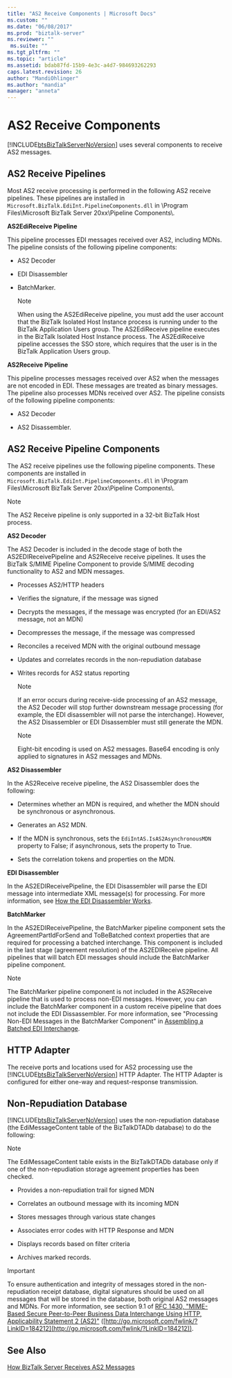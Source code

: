 ```yaml
---
title: "AS2 Receive Components | Microsoft Docs"
ms.custom: ""
ms.date: "06/08/2017"
ms.prod: "biztalk-server"
ms.reviewer: ""
 ms.suite: ""
ms.tgt_pltfrm: ""
ms.topic: "article"
ms.assetid: bdab87fd-15b9-4e3c-a4d7-984693262293
caps.latest.revision: 26
author: "MandiOhlinger"
ms.author: "mandia"
manager: "anneta"
---
```

# AS2 Receive Components
[!INCLUDE[btsBizTalkServerNoVersion](../includes/btsbiztalkservernoversion-md.md)] uses several components to receive AS2 messages.  
  
## AS2 Receive Pipelines  
 Most AS2 receive processing is performed in the following AS2 receive pipelines. These pipelines are installed in `Microsoft.BizTalk.EdiInt.PipelineComponents.dll` in \Program Files\Microsoft BizTalk Server 20xx\Pipeline Components\\.  
  
 **AS2EdiReceive Pipeline**  
  
 This pipeline processes EDI messages received over AS2, including MDNs. The pipeline consists of the following pipeline components:  
  
-   AS2 Decoder  
  
-   EDI Disassembler  
  
-   BatchMarker.  
  
    > [!NOTE]
    >  When using the AS2EdiReceive pipeline, you must add the user account that the BizTalk Isolated Host Instance process is running under to the BizTalk Application Users group. The AS2EdiReceive pipeline executes in the BizTalk Isolated Host Instance process. The AS2EdiReceive pipeline accesses the SSO store, which requires that the user is in the BizTalk Application Users group.  
  
 **AS2Receive Pipeline**  
  
 This pipeline processes messages received over AS2 when the messages are not encoded in EDI. These messages are treated as binary messages. The pipeline also processes MDNs received over AS2. The pipeline consists of the following pipeline components:  
  
-   AS2 Decoder  
  
-   AS2 Disassembler.  
  
## AS2 Receive Pipeline Components  
 The AS2 receive pipelines use the following pipeline components. These components are installed in `Microsoft.BizTalk.EdiInt.PipelineComponents.dll` in \Program Files\Microsoft BizTalk Server 20xx\Pipeline Components\\.  
  
> [!NOTE]
>  The AS2 Receive pipeline is only supported in a 32-bit BizTalk Host process.  
  
 **AS2 Decoder**  
  
 The AS2 Decoder is included in the decode stage of both the AS2EDIReceivePipeline and AS2Receive receive pipelines. It uses the BizTalk S/MIME Pipeline Component to provide S/MIME decoding functionality to AS2 and MDN messages.  
  
-   Processes AS2/HTTP headers  
  
-   Verifies the signature, if the message was signed  
  
-   Decrypts the messages, if the message was encrypted (for an EDI/AS2 message, not an MDN)  
  
-   Decompresses the message, if the message was compressed  
  
-   Reconciles a received MDN with the original outbound message  
  
-   Updates and correlates records in the non-repudiation database  
  
-   Writes records for AS2 status reporting  
  
    > [!NOTE]
    >  If an error occurs during receive-side processing of an AS2 message, the AS2 Decoder will stop further downstream message processing (for example, the EDI disassembler will not parse the interchange). However, the AS2 Disassembler or EDI Disassembler must still generate the MDN.  
  
    > [!NOTE]
    >  Eight-bit encoding is used on AS2 messages. Base64 encoding is only applied to signatures in AS2 messages and MDNs.  
  
 **AS2 Disassembler**  
  
 In the AS2Receive receive pipeline, the AS2 Disassembler does the following:  
  
-   Determines whether an MDN is required, and whether the MDN should be synchronous or asynchronous.  
  
-   Generates an AS2 MDN.  
  
-   If the MDN is synchronous, sets the `EdiIntAS.IsAS2AsynchronousMDN` property to False; if asynchronous, sets the property to True.  
  
-   Sets the correlation tokens and properties on the MDN.  
  
 **EDI Disassembler**  
  
 In the AS2EDIReceivePipeline, the EDI Disassembler will parse the EDI message into intermediate XML message(s) for processing. For more information, see [How the EDI Disassembler Works](../core/how-the-edi-disassembler-works.md).  
  
 **BatchMarker**  
  
 In the AS2EDIReceivePipeline, the BatchMarker pipeline component sets the AgreementPartIdForSend and ToBeBatched context properties that are required for processing a batched interchange. This component is included in the last stage (agreement resolution) of the AS2EDIReceive pipeline. All pipelines that will batch EDI messages should include the BatchMarker pipeline component.  
  
> [!NOTE]
>  The BatchMarker pipeline component is not included in the AS2Receive pipeline that is used to process non-EDI messages. However, you can include the BatchMarker component in a custom receive pipeline that does not include the EDI Dissassembler. For more information, see "Processing Non-EDI Messages in the BatchMarker Component" in [Assembling a Batched EDI Interchange](../core/assembling-a-batched-edi-interchange.md).  
  
## HTTP Adapter  
 The receive ports and locations used for AS2 processing use the [!INCLUDE[btsBizTalkServerNoVersion](../includes/btsbiztalkservernoversion-md.md)] HTTP Adapter. The HTTP Adapter is configured for either one-way and request-response transmission.  
  
## Non-Repudiation Database  
 [!INCLUDE[btsBizTalkServerNoVersion](../includes/btsbiztalkservernoversion-md.md)] uses the non-repudiation database (the EdiMessageContent table of the BizTalkDTADb database) to do the following:  
  
> [!NOTE]
>  The EdiMessageContent table exists in the BizTalkDTADb database only if one of the non-repudiation storage agreement properties has been checked.  
  
-   Provides a non-repudiation trail for signed MDN  
  
-   Correlates an outbound message with its incoming MDN  
  
-   Stores messages through various state changes  
  
-   Associates error codes with HTTP Response and MDN  
  
-   Displays records based on filter criteria  
  
-   Archives marked records.  
  
> [!IMPORTANT]
>  To ensure authentication and integrity of messages stored in the non-repudiation receipt database, digital signatures should be used on all messages that will be stored in the database, both original AS2 messages and MDNs. For more information, see section 9.1 of [RFC 1430, "MIME-Based Secure Peer-to-Peer Business Data Interchange Using HTTP, Applicability Statement 2 (AS2)"](http://go.microsoft.com/fwlink/?LinkID=184212) ([http://go.microsoft.com/fwlink/?LinkID=184212](http://go.microsoft.com/fwlink/?LinkID=184212)).  
  
## See Also  
 [How BizTalk Server Receives AS2 Messages](../core/how-biztalk-server-receives-as2-messages.md)